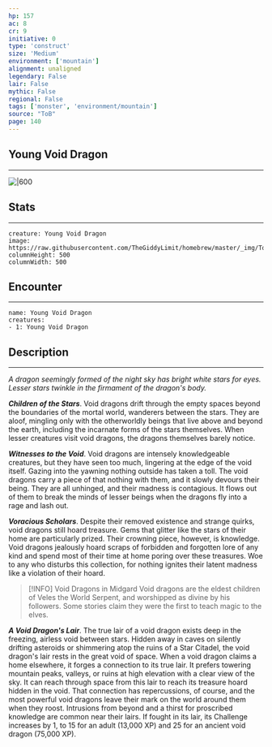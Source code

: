 ```yaml
---
hp: 157
ac: 8
cr: 9
initiative: 0
type: 'construct'    
size: 'Medium'
environment: ['mountain']
alignment: unaligned
legendary: False
lair: False
mythic: False
regional: False
tags: ['monster', 'environment/mountain']
source: "ToB"
page: 140
---
```


## Young Void Dragon
---

![|600](https://raw.githubusercontent.com/TheGiddyLimit/homebrew/master/_img/ToB/Void%20Dragon.webp)

## Stats
---

```statblock
creature: Young Void Dragon
image: https://raw.githubusercontent.com/TheGiddyLimit/homebrew/master/_img/ToB/token/Void%20Dragon.png
columnHeight: 500
columnWidth: 500
```

## Encounter
---

```encounter-table
name: Young Void Dragon
creatures:
- 1: Young Void Dragon
```

## Description
---
_A dragon seemingly formed of the night sky has bright white stars for eyes. Lesser stars twinkle in the firmament of the dragon's body._

**_Children of the Stars_**. Void dragons drift through the empty spaces beyond the boundaries of the mortal world, wanderers between the stars. They are aloof, mingling only with the otherworldly beings that live above and beyond the earth, including the incarnate forms of the stars themselves. When lesser creatures visit void dragons, the dragons themselves barely notice.

**_Witnesses to the Void_**. Void dragons are intensely knowledgeable creatures, but they have seen too much, lingering at the edge of the void itself. Gazing into the yawning nothing outside has taken a toll. The void dragons carry a piece of that nothing with them, and it slowly devours their being. They are all unhinged, and their madness is contagious. It flows out of them to break the minds of lesser beings when the dragons fly into a rage and lash out.

**_Voracious Scholars_**. Despite their removed existence and strange quirks, void dragons still hoard treasure. Gems that glitter like the stars of their home are particularly prized. Their crowning piece, however, is knowledge. Void dragons jealously hoard scraps of forbidden and forgotten lore of any kind and spend most of their time at home poring over these treasures. Woe to any who disturbs this collection, for nothing ignites their latent madness like a violation of their hoard.

> [!INFO] Void Dragons in Midgard
>Void dragons are the eldest children of Veles the World Serpent, and worshipped as divine by his followers. Some stories claim they were the first to teach magic to the elves.


**_A Void Dragon's Lair_**. The true lair of a void dragon exists deep in the freezing, airless void between stars. Hidden away in caves on silently drifting asteroids or shimmering atop the ruins of a Star Citadel, the void dragon's lair rests in the great void of space.
When a void dragon claims a home elsewhere, it forges a connection to its true lair. It prefers towering mountain peaks, valleys, or ruins at high elevation with a clear view of the sky. It can reach through space from this lair to reach its treasure hoard hidden in the void. That connection has repercussions, of course, and the most powerful void dragons leave their mark on the world around them when they roost. Intrusions from beyond and a thirst for proscribed knowledge are common near their lairs.
If fought in its lair, its Challenge increases by 1, to 15 for an adult (13,000 XP) and 25 for an ancient void dragon (75,000 XP).




